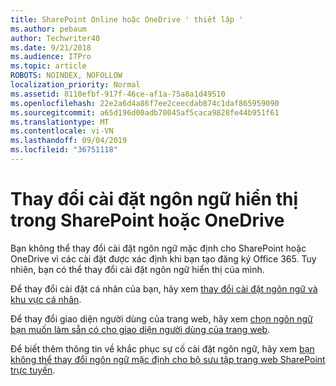 ```yaml
---
title: SharePoint Online hoặc OneDrive ' thiết lập '
ms.author: pebaum
author: Techwriter40
ms.date: 9/21/2018
ms.audience: ITPro
ms.topic: article
ROBOTS: NOINDEX, NOFOLLOW
localization_priority: Normal
ms.assetid: 8110efbf-917f-46ce-af1a-75a8a1d49510
ms.openlocfilehash: 22e2a6d4a86f7ee2ceecdab874c1daf865959090
ms.sourcegitcommit: a65d196d00adb70045af5caca9828fe44b951f61
ms.translationtype: MT
ms.contentlocale: vi-VN
ms.lasthandoff: 09/04/2019
ms.locfileid: "36751118"
---
```

# <a name="change-display-language-settings-in-sharepoint-or-onedrive"></a>Thay đổi cài đặt ngôn ngữ hiển thị trong SharePoint hoặc OneDrive 

Bạn không thể thay đổi cài đặt ngôn ngữ mặc định cho SharePoint hoặc OneDrive vì các cài đặt được xác định khi bạn tạo đăng ký Office 365. Tuy nhiên, bạn có thể thay đổi cài đặt ngôn ngữ hiển thị của mình.

Để thay đổi cài đặt cá nhân của bạn, hãy xem [thay đổi cài đặt ngôn ngữ và khu vực cá nhân](https://support.office.com/article/Change-your-personal-language-and-region-settings-caa1fccc-bcdb-42f3-9e5b-45957647ffd7).

Để thay đổi giao diện người dùng của trang web, hãy xem [chọn ngôn ngữ bạn muốn làm sẵn có cho giao diện người dùng của trang web](https://support.office.com/article/choose-the-languages-you-want-to-make-available-for-a-site-s-user-interface-16d3a83c-05ab-4b50-8fbb-ff576a3351e8).

Để biết thêm thông tin về khắc phục sự cố cài đặt ngôn ngữ, hãy xem [bạn không thể thay đổi ngôn ngữ mặc định cho bộ sưu tập trang web SharePoint trực tuyến](https://docs.microsoft.com/sharepoint/support/sites/change-default-language-site-collection).

